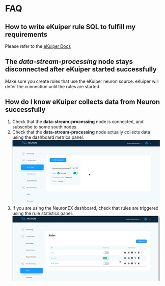 # FAQ

## How to write eKuiper rule SQL to fulfill my requirements

Please refer to the [eKuiper Docs](https://ekuiper.org/docs/en/latest)

## The *data-stream-processing* node stays disconnected after eKuiper started successfully

Make sure you create rules that use the eKuiper neuron source. eKuiper will defer
the connection until the rules are started.

## How do I know eKuiper collects data from Neuron successfully

1. Check that the **data-stream-processing** node is connected, and subscribe to
   some south nodes.
2. Check that the **data-stream-processing** node actually collects data using
   the dashboard metrics panel.
   ![check data-stream-processing metrics](./assets/ekuiper_metrics.gif)
3. If you are using the NeuronEX dashboard, check that rules are triggered
   using the rule statistics panel.
   ![check rule statistics](./assets/ekuiper_rule_statistics.gif)

